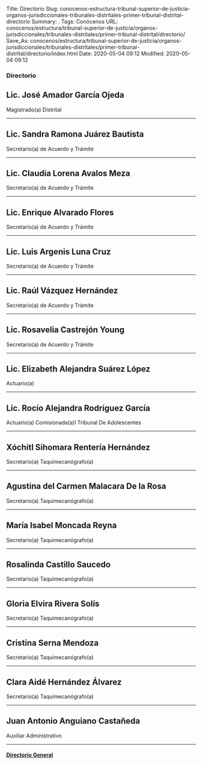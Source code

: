 Title: Directorio
Slug: conocenos-estructura-tribunal-superior-de-justicia-organos-jurisdiccionales-tribunales-distritales-primer-tribunal-distrital-directorio
Summary: .
Tags: Conócenos
URL: conocenos/estructura/tribunal-superior-de-justicia/organos-jurisdiccionales/tribunales-distritales/primer-tribunal-distrital/directorio/
Save_As: conocenos/estructura/tribunal-superior-de-justicia/organos-jurisdiccionales/tribunales-distritales/primer-tribunal-distrital/directorio/index.html
Date: 2020-05-04 09:12
Modified: 2020-05-04 09:12



### Directorio


## Lic. José Amador García Ojeda

Magistrado(a) Distrital

---

## Lic. Sandra Ramona Juárez Bautista

Secretario(a) de Acuerdo y Trámite

---

## Lic. Claudia Lorena Avalos Meza

Secretario(a) de Acuerdo y Trámite

---

## Lic. Enrique Alvarado Flores	

Secretario(a) de Acuerdo y Trámite

---

## Lic. Luis Argenis Luna Cruz

Secretario(a) de Acuerdo y Trámite

---

## Lic. Raúl Vázquez Hernández

Secretario(a) de Acuerdo y Trámite

---

## Lic. Rosavelia Castrejón Young

Secretario(a) de Acuerdo y Trámite

---

## Lic. Elizabeth Alejandra Suárez López

Actuario(a) 

---

## Lic. Rocío Alejandra Rodríguez García

Actuario(a) Comisionada(a)l Tribunal De Adolescentes

---

## Xóchitl Sihomara Rentería Hernández

Secretario(a) Taquimecanógrafo(a)

---

## Agustina del Carmen Malacara De la Rosa	

Secretario(a) Taquimecanógrafo(a)

---

## María Isabel Moncada Reyna 

Secretario(a) Taquimecanógrafo(a)

---

## Rosalinda Castillo Saucedo

Secretario(a) Taquimecanógrafo(a)

---

## Gloria Elvira Rivera Solís

Secretario(a) Taquimecanógrafo(a)

---

## Cristina Serna Mendoza

Secretario(a) Taquimecanógrafo(a)

---

## Clara Aidé Hernández Álvarez

Secretario(a) Taquimecanógrafo(a)

---

## Juan Antonio Anguiano Castañeda

Auxiliar Administrativo

---

#### [Directorio General](https://www.pjecz.gob.mx/transparencia/articulo-21/f03-directorio/)






